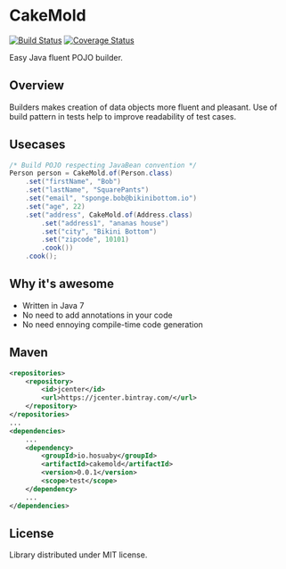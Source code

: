 # CakeMold

[![Build Status](https://travis-ci.org/hosuaby/CakeMold.svg?branch=master)](https://travis-ci.org/hosuaby/CakeMold)
[![Coverage Status](https://coveralls.io/repos/github/hosuaby/CakeMold/badge.svg?branch=master)](https://coveralls.io/github/hosuaby/CakeMold?branch=master)

Easy Java fluent POJO builder.

## Overview
Builders makes creation of data objects more fluent and pleasant. Use of build
pattern in tests help to improve readability of test cases.

## Usecases
```java
/* Build POJO respecting JavaBean convention */
Person person = CakeMold.of(Person.class)
    .set("firstName", "Bob")
    .set("lastName", "SquarePants")
    .set("email", "sponge.bob@bikinibottom.io")
    .set("age", 22)
    .set("address", CakeMold.of(Address.class)
        .set("address1", "ananas house")
        .set("city", "Bikini Bottom")
        .set("zipcode", 10101)
        .cook())
    .cook();
```

## Why it's awesome
* Written in Java 7
* No need to add annotations in your code
* No need ennoying compile-time code generation

## Maven
```xml
<repositories>
    <repository>
        <id>jcenter</id>
        <url>https://jcenter.bintray.com/</url>
    </repository>
</repositories>
...
<dependencies>
    ...
    <dependency>
        <groupId>io.hosuaby</groupId>
        <artifactId>cakemold</artifactId>
        <version>0.0.1</version>
        <scope>test</scope>
    </dependency>
    ...
</dependencies>
```

## License
Library distributed under MIT license.
